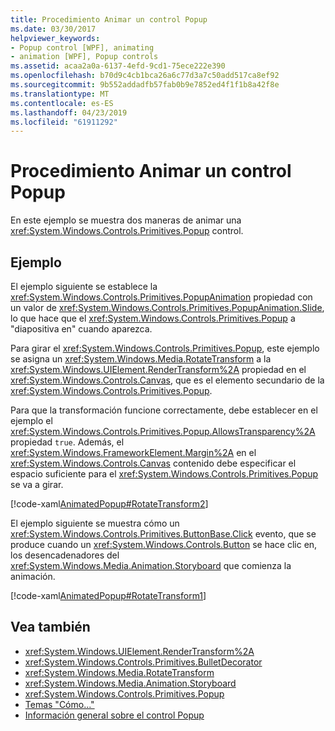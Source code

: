 ```yaml
---
title: Procedimiento Animar un control Popup
ms.date: 03/30/2017
helpviewer_keywords:
- Popup control [WPF], animating
- animation [WPF], Popup controls
ms.assetid: acaa2a0a-6137-4efd-9cd1-75ece222e390
ms.openlocfilehash: b70d9c4cb1bca26a6c77d3a7c50add517ca8ef92
ms.sourcegitcommit: 9b552addadfb57fab0b9e7852ed4f1f1b8a42f8e
ms.translationtype: MT
ms.contentlocale: es-ES
ms.lasthandoff: 04/23/2019
ms.locfileid: "61911292"
---
```

# <a name="how-to-animate-a-popup"></a>Procedimiento Animar un control Popup
En este ejemplo se muestra dos maneras de animar una <xref:System.Windows.Controls.Primitives.Popup> control.  
  
## <a name="example"></a>Ejemplo  
 El ejemplo siguiente se establece la <xref:System.Windows.Controls.Primitives.PopupAnimation> propiedad con un valor de <xref:System.Windows.Controls.Primitives.PopupAnimation.Slide>, lo que hace que el <xref:System.Windows.Controls.Primitives.Popup> a "diapositiva en" cuando aparezca.  
  
 Para girar el <xref:System.Windows.Controls.Primitives.Popup>, este ejemplo se asigna un <xref:System.Windows.Media.RotateTransform> a la <xref:System.Windows.UIElement.RenderTransform%2A> propiedad en el <xref:System.Windows.Controls.Canvas>, que es el elemento secundario de la <xref:System.Windows.Controls.Primitives.Popup>.  
  
 Para que la transformación funcione correctamente, debe establecer en el ejemplo el <xref:System.Windows.Controls.Primitives.Popup.AllowsTransparency%2A> propiedad `true`. Además, el <xref:System.Windows.FrameworkElement.Margin%2A> en el <xref:System.Windows.Controls.Canvas> contenido debe especificar el espacio suficiente para el <xref:System.Windows.Controls.Primitives.Popup> se va a girar.  
  
 [!code-xaml[AnimatedPopup#RotateTransform2](~/samples/snippets/csharp/VS_Snippets_Wpf/AnimatedPopup/CS/Window1.xaml#rotatetransform2)]  
  
 El ejemplo siguiente se muestra cómo un <xref:System.Windows.Controls.Primitives.ButtonBase.Click> evento, que se produce cuando un <xref:System.Windows.Controls.Button> se hace clic en, los desencadenadores del <xref:System.Windows.Media.Animation.Storyboard> que comienza la animación.  
  
 [!code-xaml[AnimatedPopup#RotateTransform1](~/samples/snippets/csharp/VS_Snippets_Wpf/AnimatedPopup/CS/Window1.xaml#rotatetransform1)]  
  
## <a name="see-also"></a>Vea también

- <xref:System.Windows.UIElement.RenderTransform%2A>
- <xref:System.Windows.Controls.Primitives.BulletDecorator>
- <xref:System.Windows.Media.RotateTransform>
- <xref:System.Windows.Media.Animation.Storyboard>
- <xref:System.Windows.Controls.Primitives.Popup>
- [Temas "Cómo..."](popup-how-to-topics.md)
- [Información general sobre el control Popup](popup-overview.md)
